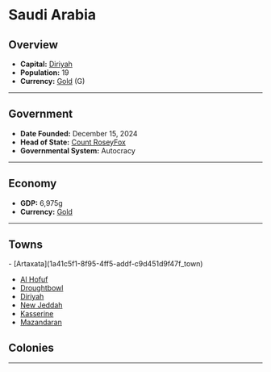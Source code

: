 <!--UNDEDITED FILE, remove this entire line if this file has been edited!-->
# <!--NAME-->Saudi Arabia<!--NAME-->

## Overview

- **Capital:** <!--CAPITAL_LINK-->[Diriyah](f357d68c-b918-4b4a-ab11-a9a58a1d0aad_town)<!--CAPITAL_LINK-->
- **Population:** <!--POPULATION-->19<!--POPULATION-->
- **Currency:** <!--CURRENCY_LINK-->[Gold](Gold_currency)<!--CURRENCY_LINK--> (<!--CURRENCY_ABV-->G<!--CURRENCY_ABV-->)

---

## Government

- **Date Founded:** <!--FOUNDED-->December 15, 2024<!--FOUNDED-->
- **Head of State:** <!--LEADER_TITLE_LINK-->[Count RoseyFox](RoseyFox_user)<!--LEADER_TITLE_LINK-->
- **Governmental System:** <!--GOVERNMENT-->Autocracy<!--GOVERNMENT-->

---

## Economy

- **GDP:** <!--GDP-->6,975g<!--GDP-->
- **Currency:** <!--CURRENCY_LINK-->[Gold](Gold_currency)<!--CURRENCY_LINK-->

---

## Towns

<!--TOWNS-->- [Artaxata](1a41c5f1-8f95-4ff5-addf-c9d451d9f47f_town)
- [Al Hofuf](34f17c64-4ce5-4a2e-b61a-13912af1c3cf_town)
- [Droughtbowl](6b310705-76e6-4489-8163-6f7a7509be00_town)
- [Diriyah](f357d68c-b918-4b4a-ab11-a9a58a1d0aad_town)
- [New Jeddah](6c1084e4-8ecc-45fd-9201-ca4af595f994_town)
- [Kasserine](1e41c6d3-a1d9-40a0-844f-cea39a45e9e4_town)
- [Mazandaran](5d0b47a7-e2aa-46f5-ac45-19f4e3fa6c8e_town)<!--TOWNS-->

## Colonies

<!--COLONIES--><!--COLONIES-->

---